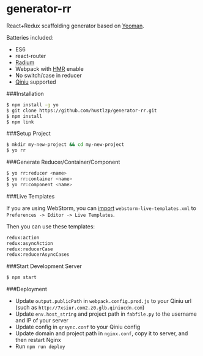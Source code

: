 # generator-rr

React+Redux scaffolding generator based on [Yeoman](http://yeoman.io).

Batteries included:

* ES6
* react-router
* [Radium](https://github.com/FormidableLabs/radium)
* Webpack with [HMR](https://webpack.github.io/docs/hot-module-replacement-with-webpack.html) enable
* No switch/case in reducer
* [Qiniu](http://www.qiniu.com) supported

###Installation

```sh
$ npm install -g yo
$ git clone https://github.com/hustlzp/generator-rr.git
$ npm install
$ npm link
```

###Setup Project

```sh
$ mkdir my-new-project && cd my-new-project
$ yo rr
```

###Generate Reducer/Container/Component

```sh
$ yo rr:reducer <name>
$ yo rr:container <name>
$ yo rr:component <name>
```

###Live Templates

If you are using WebStorm, you can [import](https://www.jetbrains.com/help/phpstorm/2016.1/sharing-live-templates.html) `webstorm-live-templates.xml` to `Preferences -> Editor -> Live Templates`.

Then you can use these templates:

```sh
redux:action
redux:asyncAction
redux:reducerCase
redux:reducerAsyncCases
```

###Start Development Server

```sh
$ npm start
```

###Deployment

* Update `output.publicPath` in `webpack.config.prod.js` to your Qiniu url (such as `http://7xsiur.com2.z0.glb.qiniucdn.com`)
* Update `env.host_string` and project path in `fabfile.py` to the username and IP of your server
* Update config in `qrsync.conf` to your Qiniu config
* Update domain and project path in `nginx.conf`, copy it to server, and then restart Nginx
* Run `npm run deploy`
